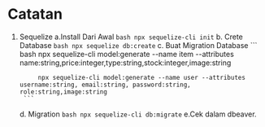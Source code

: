 # Catatan

1. Sequelize
    a.Install Dari Awal
        ``` bash
            npx sequelize-cli init
        ```
    b. Crete Database
        ``` bash
            npx sequelize db:create
        ```
    c. Buat Migration Database
        ``` bash
            npx sequelize-cli model:generate --name item --attributes name:string,price:integer,type:string,stock:integer,image:string
        
            npx sequelize-cli model:generate --name user --attributes username:string, email:string, password:string, role:string,image:string
        ```
    d. Migration
        ``` bash
        npx sequelize-cli db:migrate
        ```
    e.Cek dalam dbeaver.